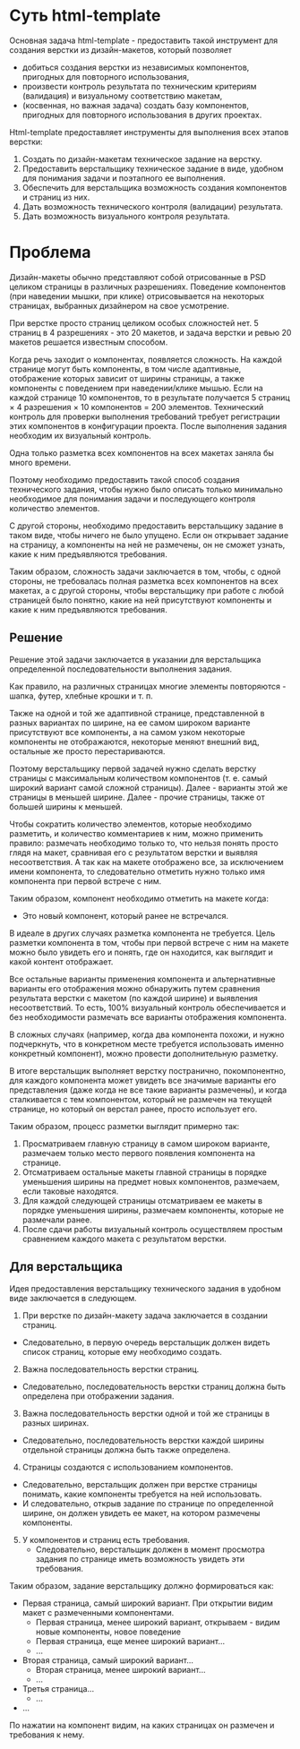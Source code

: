 # Суть html-template

Основная задача html-template - предоставить такой инструмент для создания 
верстки из дизайн-макетов, который позволяет
 
 * добиться создания верстки из независимых компонентов, пригодных для повторного использования,
 * произвести контроль результата по техническим критериям (валидация) и визуальному
 соответствию макетам,
 * (косвенная, но важная задача) создать базу компонентов, пригодных для повторного
 использования в других проектах.
  
Html-template предоставляет инструменты для выполнения всех этапов верстки:

 1. Создать по дизайн-макетам техническое задание на верстку.
 2. Предоставить верстальщику техническое задание в виде, удобном для
  понимания задачи и поэтапного ее выполнения.
 3. Обеспечить для верстальщика возможность создания компонентов и страниц
   из них.
 4. Дать возможность технического контроля (валидации) результата.
 5. Дать возможность визуального контроля результата.

# Проблема

Дизайн-макеты обычно представляют собой отрисованные в PSD целиком страницы
в различных разрешениях. Поведение компонентов (при наведении мышки, при клике)
отрисовывается на некоторых страницах, выбранных дизайнером на свое усмотрение.

При верстке просто страниц целиком особых сложностей нет. 5 страниц в 4 разрешениях - это
20 макетов, и задача верстки и ревью 20 макетов решается известным способом.

Когда речь заходит о компонентах, появляется сложность. На каждой странице
могут быть компоненты, в том числе адаптивные, отображение которых зависит
от ширины страницы, а также компоненты с поведением при наведении/клике мышью.
Если на каждой странице 10 компонентов, то в результате получается 
5 страниц &times; 4 разрешения &times; 10 компонентов = 200 элементов.
Технический контроль для проверки выполнения требований требует регистрации
этих компонентов в конфигурации проекта. После выполнения задания необходим их
визуальный контроль.

Одна только разметка всех компонентов на всех макетах заняла бы много времени.

Поэтому необходимо предоставить такой способ создания технического задания,
чтобы нужно было описать только минимально необходимое для понимания задачи 
и последующего контроля количество элементов. 

С другой стороны, необходимо предоставить верстальщику задание в таком виде, 
чтобы ничего не было упущено. Если он открывает задание на страницу, а компоненты
на ней не размечены, он не сможет узнать, какие к ним предъявляются требования.

Таким образом, сложность задачи заключается в том, чтобы, с одной стороны,
не требовалась полная разметка всех компонентов на всех макетах, а с другой стороны, чтобы
верстальщику при работе с любой страницей было понятно, какие на ней присутствуют
компоненты и какие к ним предъявляются требования.

## Решение

Решение этой задачи заключается в указании для верстальщика определенной
последовательности выполнения задания.

Как правило, на различных страницах многие элементы повторяются - шапка, 
футер, хлебные крошки и т. п.

Также на одной и той же адаптивной странице, представленной в разных
вариантах по ширине, на ее самом широком варианте присутствуют все компоненты, 
а на самом узком некоторые компоненты не отображаются, некоторые меняют
внешний вид, остальные же просто перестариваются.

Поэтому верстальщику первой задачей нужно сделать верстку страницы с максимальным
количеством компонентов (т. е. самый широкий вариант самой сложной страницы).
Далее - варианты этой же страницы в меньшей ширине. Далее - прочие страницы, также
от большей ширины к меньшей.

Чтобы сократить количество элементов, которые необходимо разметить, и количество комментариев к ним,
можно применить правило: размечать необходимо только то, что нельзя понять просто глядя на макет, 
сравнивая его с результатом верстки и выявляя несоответствия. А так как на макете отображено все,
за исключением имени компонента, то следовательно отметить нужно только имя компонента при первой 
встрече с ним.

Таким образом, компонент необходимо отметить на макете когда:

 * Это новый компонент, который ранее не встречался.
 
<!---
 * Это демонстрация того, как должен вести себя компонент с разным контентом или при взаимодействии
 с пользователем. Например:
   * Карточка товара:
       * один вариант - карточка товара с горизонтальной картинкой,
       * другой вариант - с вертикальной картинкой,
       * третий вариант - с названием в 20 символов (помещается на одну строку),
       * четвертый вариант - с названием в 50 символов (помещается на две строки),
       * пятый вариант - с бейджиком "новинка",
       * шестой вариант - со зачеркнутой старой ценой.
   * Корзина
     * с товарами,
     * без товаров.
   * Переключатель
     * включен,
     * выключен.
   * Кнопка
     * обычная,
     * наведена мышка
   * Меню
     * обычное,
     * раскрытое.
   * И т. п.
   
   При этом не требуется размечать компонент на макете меньшей ширины, когда у него изменился внешний вид, 
   но это изменение произошло только по причине изменения ширины (например, на слайдере точки переехали со 
   слайдера под слайдер или добавились стрелочки вправо-влево). Верстальщик и так это обнаружит в процессе
   верстки по этому макету, просто сравшивая макет этой ширины с результатом.
--->

В идеале в других случаях разметка компонента не требуется. Цель разметки компонента в том, чтобы при первой
встрече с ним на макете можно было увидеть его и понять, где он находится, как выглядит и какой контент
отображает.

Все остальные варианты применения компонента и альтернативные варианты его отображения можно обнаружить путем
сравнения результата верстки с макетом (по каждой ширине) и выявления несоответствий. То есть, 100% 
визуальный контроль обеспечивается и без необходимости размечать все варианты отображения компонента. 

В сложных случаях (например, когда два компонента похожи, и нужно подчеркнуть, что в конкретном месте требуется
использовать именно конкретный компонент), можно провести дополнительную разметку. 

В итоге верстальщик выполняет верстку постранично, покомпонентно, для каждого
компонента может увидеть все значимые варианты его представления (даже когда не все такие варианты размечены),
и когда сталкивается с тем компонентом, который не размечен на текущей странице,
но который он верстал ранее, просто использует его.

Таким образом, процесс разметки выглядит примерно так:

 1. Просматриваем главную страницу в самом широком варианте, размечаем только место первого появления
 компонента на странице.
 2. Отсматриваем остальные макеты главной страницы в порядке уменьшения ширины на предмет новых компонентов, 
 размечаем, если таковые находятся.
 3. Для каждой следующей страницы отсматриваем ее макеты в порядке уменьшения ширины,
 размечаем компоненты, которые не размечали ранее.
 4. После сдачи работы визуальный контроль осуществляем простым сравнением каждого макета с результатом верстки.

## Для верстальщика

Идея предоставления верстальщику технического задания в удобном виде 
заключается в следующем.

 1. При верстке по дизайн-макету задача заключается в создании страниц.
   * Следовательно, в первую очередь верстальщик должен видеть список страниц,
    которые ему необходимо создать.
 2. Важна последовательность верстки страниц.
   * Следовательно, последовательность верстки страниц должна быть определена
   при отображении задания.
 3. Важна последовательность верстки одной и той же страницы в разных ширинах.
   * Следовательно, последовательность верстки каждой ширины отдельной страницы
   должна быть также определена.
 4. Страницы создаются с использованием компонентов.
   * Следовательно, верстальщик должен при верстке страницы понимать,
     какие компоненты требуется на ней использовать.
   * И следовательно, открыв задание по странице по определенной ширине, он должен 
   увидеть ее макет, на котором размечены компоненты.
 5. У компонентов и страниц есть требования.
    * Следовательно, верстальщик должен в момент просмотра задания по странице
    иметь возможность увидеть эти требования.
    
Таким образом, задание верстальщику должно формироваться как:

 * Первая страница, самый широкий вариант. При открытии видим макет с размеченными компонентами.
   * Первая страница, менее широкий вариант, открываем - видим новые компоненты, новое поведение
   * Первая страница, еще менее широкий вариант...
   * ...
 * Вторая страница, самый широкий вариант...
    * Вторая страница, менее широкий вариант...
    * ...
 * Третья страница...
    * ...
 * ...
 
По нажатии на компонент видим, на каких страницах он размечен и требования к нему.
